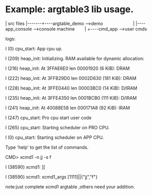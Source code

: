 # Example: argtable3 lib usage.






|   src files	|-------+----argtable_demo	-->demo
                        |
			|----app_console	-->console machine
		        |
			+----cmd_app		-->user cmds






logs:


I (0) cpu_start: App cpu up.

I (209) heap_init: Initializing. RAM available for dynamic allocation:

I (216) heap_init: At 3FFAE6E0 len 00001920 (6 KiB): DRAM

I (222) heap_init: At 3FFB29D0 len 0002D630 (181 KiB): DRAM

I (228) heap_init: At 3FFE0440 len 00003BC0 (14 KiB): D/IRAM

I (235) heap_init: At 3FFE4350 len 0001BCB0 (111 KiB): D/IRAM

I (241) heap_init: At 40088E58 len 000171A8 (92 KiB): IRAM

I (247) cpu_start: Pro cpu start user code

I (265) cpu_start: Starting scheduler on PRO CPU.

I (0) cpu_start: Starting scheduler on APP CPU.


Type 'help' to get the list of commands.

CMD> xcmd1 -n jj -s f

I (38590) xcmd1: ][

I (38590) xcmd1: xcmd1_args [1111]||{"jj","f"}



note:just complete xcmd1 argtable ,others need your addition.
